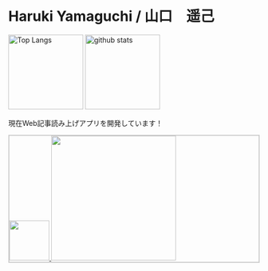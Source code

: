 <h1>Haruki Yamaguchi / 山口　遥己</h1>

<p align="left"> 
  <img alt="Top Langs" height="150px" src="https://github-readme-stats.vercel.app/api/top-langs/?username=8maguchi8ruki&layout=compact&show_icons=true&theme=onedark" />
  <img alt="github stats" height="150px" src="https://github-readme-stats.vercel.app/api?username=8maguchi8ruki&theme=onedark&show_icons=ture" />
</p>

<!-- [![trophy](https://github-profile-trophy.vercel.app/?username=8maguchi8ruki&theme=onedark&column=7
)](https://github.com/ryo-ma/github-profile-trophy) -->


現在Web記事読み上げアプリを開発しています！
<div style="border: 2px solid #ccc;">
 <a href="https://www.feed-listener.com">
  <img src="https://www.feed-listener.com/static/img/sound-wave.png" alt="" style="width:80px; hight:80px;">
  <img src="https://www.feed-listener.com/static/img/title.png" style="width:250px;">
 </a>
</div>
